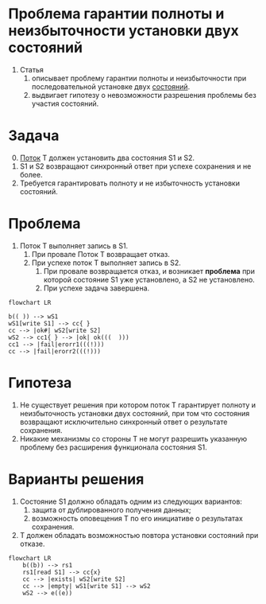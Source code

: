# Проблема гарантии полноты и неизбыточности установки двух состояний

1. Статья 
    1. описывает проблему гарантии полноты и неизбыточности при последовательной установке двух [состояний](./Термины/Состояние).
    0. выдвигает гипотезу о невозможности разрешения проблемы без участия состояний.


# Задача

0. [Поток](./Термины/Поток) T должен установить два состояния S1 и S2.
0. S1 и S2 возвращают синхронный ответ при успехе сохранения и не более.
0. Требуется гарантировать полноту и не избыточность установки состояний.


# Проблема

1. Поток Т выполняет запись в S1.
    1. При провале Поток Т возвращает отказ.
    0. При успехе поток Т выполняет запись в S2.
        1. При провале возвращается отказ, и возникает **проблема** при которой состояние S1 уже установлено, а S2 не установлено.
        0. При успехе задача завершена.

```mermaid
flowchart LR

b(( )) --> wS1
wS1[write S1] --> cc{ }
cc --> |ok#| wS2[write S2]
wS2 --> cc1{ } --> |ok| ok(((  )))
cc1 --> |fail|erorr1(((!)))
cc --> |fail|erorr2(((!)))
```


# Гипотеза

1. Не существует решения при котором поток Т гарантирует полноту и неизбыточность 
установки двух состояний, при том что состояния возвращают исключительно синхронный
ответ о результате сохранения.
0. Никакие механизмы со стороны Т не могут разрешить указанную проблему без расширения 
функционала состояния S1.



# Варианты решения

1. Состояние S1 должно обладать одним из следующих вариантов: 
    1. защита от дублированного получения данных;
    0. возможность оповещения T по его инициативе о результатах сохранения.
0. T должен обладать возможностью повтора установки состояний при отказе.

```mermaid
flowchart LR
    b((b)) --> rs1
    rs1[read S1] --> cc{x}
    cc --> |exists| wS2[write S2]
    cc --> |empty| wS1[write S1] --> wS2
    wS2 --> e((e))
```
